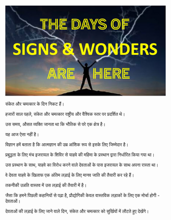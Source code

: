 ![Video cover image](../cover.jpg "cover photo")

संकेत और चमत्कार के दिन निकट हैं।

हजारों साल पहले, संकेत और चमत्कार राष्ट्रीय और वैश्विक स्तर पर प्रदर्शित थे।

उस समय, औसत व्यक्ति जानता था कि भौतिक से परे एक क्षेत्र है।

यह आज ऐसा नहीं है।

विज्ञान हमें बताता है कि आत्मज्ञान की उम्र आंशिक रूप से इसके लिए जिम्मेदार है।

प्रबुद्धता के लिए मंच इजरायल के शिविर से याहवे की महिमा के प्रस्थान द्वारा निर्धारित किया गया था।

उस प्रस्थान के साथ, याहवे का विरोध करने वाले देवताओं के पास इजरायल के साथ अपना रास्ता था।

वे देवता याहवे के खिलाफ एक अंतिम लड़ाई के लिए मानव जाति की तैयारी कर रहे हैं।

तकनीकी उन्नति वास्तव में उस लड़ाई की तैयारी में है।

जैसा कि हमने पिछली कहानियों से पढ़ा है, प्रौद्योगिकी केवल वास्तविक लड़ाकों के लिए एक मोर्चा होगी - देवताओं।

देवताओं की लड़ाई के लिए जाने वाले दिन, संकेत और चमत्कार को सुर्खियों में लौटते हुए देखेंगे।